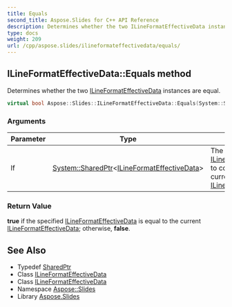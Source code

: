 ```yaml
---
title: Equals
second_title: Aspose.Slides for C++ API Reference
description: Determines whether the two ILineFormatEffectiveData instances are equal.
type: docs
weight: 209
url: /cpp/aspose.slides/ilineformateffectivedata/equals/
---
```

## ILineFormatEffectiveData::Equals method


Determines whether the two [ILineFormatEffectiveData](../) instances are equal.

```cpp
virtual bool Aspose::Slides::ILineFormatEffectiveData::Equals(System::SharedPtr<ILineFormatEffectiveData> lf)=0
```


### Arguments

| Parameter | Type | Description |
| --- | --- | --- |
| lf | [System::SharedPtr](../../../system/sharedptr/)\<[ILineFormatEffectiveData](../)\> | The [ILineFormatEffectiveData](../) to compare with the current [ILineFormatEffectiveData](../). |

### Return Value

**true** if the specified [ILineFormatEffectiveData](../) is equal to the current [ILineFormatEffectiveData](../); otherwise, **false**.

## See Also

* Typedef [SharedPtr](../../../system/sharedptr/)
* Class [ILineFormatEffectiveData](../)
* Class [ILineFormatEffectiveData](../)
* Namespace [Aspose::Slides](../../)
* Library [Aspose.Slides](../../../)
